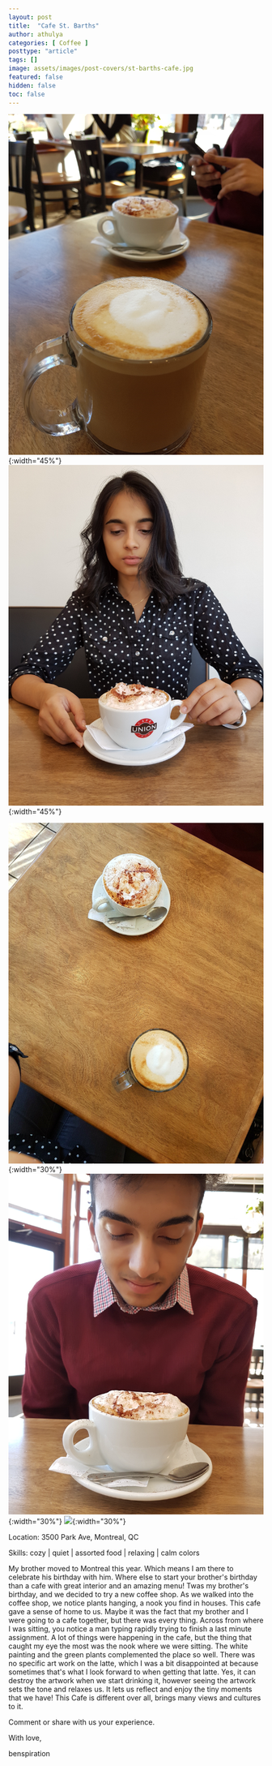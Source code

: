 ```yaml
---
layout: post
title:  "Cafe St. Barths"
author: athulya
categories: [ Coffee ]
posttype: "article"
tags: []
image: assets/images/post-covers/st-barths-cafe.jpg
featured: false
hidden: false
toc: false
---
```


![](/assets/images/st-barths-cafe/20171001_104303.jpg){:width="45%"}
![](/assets/images/st-barths-cafe/20171001_104431.jpg){:width="45%"}

![](/assets/images/st-barths-cafe/20171001_104256.jpg){:width="30%"}
![](/assets/images/st-barths-cafe/20171001_104320.jpg){:width="30%"}
![](/assets/images/st-barths-cafe/20171001_112428.jpg){:width="30%"}

Location: 3500 Park Ave, Montreal, QC

Skills: cozy \| quiet \| assorted food \| relaxing \| calm colors

My brother moved to Montreal this year. Which means I am there to celebrate his birthday with him. Where else to start your brother's birthday than a cafe with great interior and an amazing menu! Twas my brother's birthday, and we decided to try a new coffee shop. As we walked into the coffee shop, we notice plants hanging, a nook you find in houses. This cafe gave a sense of home to us. Maybe it was the fact that my brother and I were going to a cafe together, but there was every thing. Across from where I was sitting, you notice a man typing rapidly trying to finish a last minute assignment. A lot of things were happening in the cafe, but the thing that caught my eye the most was the nook where we were sitting. The white painting and the green plants complemented the place so well. There was no specific art work on the latte, which I was a bit disappointed at because sometimes that's what I look forward to when getting that latte. Yes, it can destroy the artwork when we start drinking it, however seeing the artwork sets the tone and relaxes us. It lets us reflect and enjoy the tiny moments that we have! This Cafe is different over all, brings many views and cultures to it.

Comment or share with us your experience. 

With love,

benspiration

